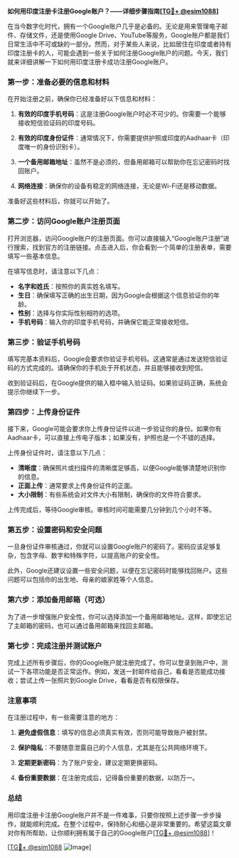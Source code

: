 **如何用印度注册卡注册Google账户？——详细步骤指南[[TG💪+ @esim1088](https://t.me/s/esim1088)]**

在当今数字化时代，拥有一个Google账户几乎是必备的。无论是用来管理电子邮件、存储文件，还是使用Google Drive、YouTube等服务，Google账户都是我们日常生活中不可或缺的一部分。然而，对于某些人来说，比如居住在印度或者持有印度注册卡的人，可能会遇到一些关于如何注册Google账户的问题。今天，我们就来详细讲解一下如何用印度注册卡成功注册Google账户。

### 第一步：准备必要的信息和材料

在开始注册之前，确保你已经准备好以下信息和材料：

1. **有效的印度手机号码**：这是注册Google账户时必不可少的。你需要一个能够接收短信验证码的印度号码。
   
2. **有效的印度身份证件**：通常情况下，你需要提供护照或印度的Aadhaar卡（印度唯一的身份识别卡）。

3. **一个备用邮箱地址**：虽然不是必须的，但备用邮箱可以帮助你在忘记密码时找回账户。

4. **网络连接**：确保你的设备有稳定的网络连接，无论是Wi-Fi还是移动数据。

准备好这些材料后，你就可以开始了。

### 第二步：访问Google账户注册页面

打开浏览器，访问Google账户的注册页面。你可以直接输入“Google账户注册”进行搜索，找到官方的注册链接。点击进入后，你会看到一个简单的注册表单，需要填写一些基本信息。

在填写信息时，请注意以下几点：

- **名字和姓氏**：按照你的真实姓名填写。
- **生日**：确保填写正确的出生日期，因为Google会根据这个信息验证你的年龄。
- **性别**：选择与你实际性别相符的选项。
- **手机号码**：输入你的印度手机号码，并确保它能正常接收短信。

### 第三步：验证手机号码

填写完基本资料后，Google会要求你验证手机号码。这通常是通过发送短信验证码的方式完成的。请确保你的手机处于开机状态，并且能够接收到短信。

收到验证码后，在Google提供的输入框中输入验证码。如果验证码正确，系统会提示你继续下一步。

### 第四步：上传身份证件

接下来，Google可能会要求你上传身份证件以进一步验证你的身份。如果你有Aadhaar卡，可以直接上传电子版本；如果没有，护照也是一个不错的选择。

上传身份证件时，请注意以下几点：

- **清晰度**：确保照片或扫描件的清晰度足够高，以便Google能够清楚地识别你的信息。
- **正面上传**：通常要求上传身份证件的正面。
- **大小限制**：有些系统会对文件大小有限制，确保你的文件符合要求。

上传完成后，等待Google审核。审核时间可能需要几分钟到几个小时不等。

### 第五步：设置密码和安全问题

一旦身份证件审核通过，你就可以设置Google账户的密码了。密码应该足够复杂，包含字母、数字和特殊字符，以提高账户的安全性。

此外，Google还建议设置一些安全问题，以便在忘记密码时能够找回账户。这些问题可以包括你的出生地、母亲的娘家姓等个人信息。

### 第六步：添加备用邮箱（可选）

为了进一步增强账户安全性，你可以选择添加一个备用邮箱地址。这样，即使忘记了主邮箱的密码，也可以通过备用邮箱来找回主邮箱。

### 第七步：完成注册并测试账户

完成上述所有步骤后，你的Google账户就注册完成了。你可以登录到账户中，测试一下各项功能是否正常运作。例如，发送一封邮件给自己，看看是否能成功接收；尝试上传一张照片到Google Drive，看看是否有权限保存。

### 注意事项

在注册过程中，有一些需要注意的地方：

1. **避免虚假信息**：填写的信息必须真实有效，否则可能导致账户被封禁。
   
2. **保护隐私**：不要随意泄露自己的个人信息，尤其是在公共网络环境下。

3. **定期更新密码**：为了账户安全，建议定期更换密码。

4. **备份重要数据**：在注册完成后，记得备份重要的数据，以防万一。

### 总结

用印度注册卡注册Google账户并不是一件难事，只要你按照上述步骤一步步操作，就能顺利完成。在整个过程中，保持耐心和细心是非常重要的。希望这篇文章对你有所帮助，让你顺利拥有属于自己的Google账户[[TG💪+ @esim1088](https://t.me/s/esim1088)]！

[[TG💪+ @esim1088](https://t.me/s/esim1088) ![Image](https://i.postimg.cc/4NQfJmqS/Snipaste-2025-05-13-00-14-12.png)]